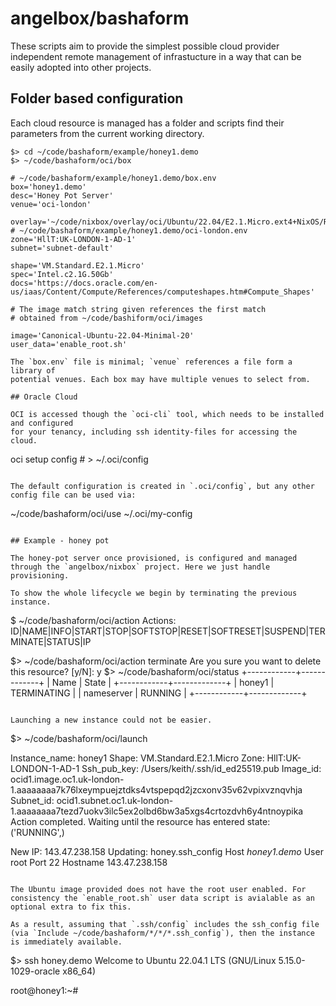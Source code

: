 # angelbox/bashaform

These scripts aim to provide the simplest possible cloud provider
independent remote management of infrastucture in a way that can 
be easily adopted into other projects.

## Folder based configuration

Each cloud resource is managed has a folder and scripts find their 
parameters from the current working directory.

```
$> cd ~/code/bashaform/example/honey1.demo
$> ~/code/bashaform/oci/box

# ~/code/bashaform/example/honey1.demo/box.env
box='honey1.demo'
desc='Honey Pot Server'
venue='oci-london'

overlay='~/code/nixbox/overlay/oci/Ubuntu/22.04/E2.1.Micro.ext4+NixOS/ROOT'
# ~/code/bashaform/example/honey1.demo/oci-london.env
zone='HllT:UK-LONDON-1-AD-1'
subnet='subnet-default'

shape='VM.Standard.E2.1.Micro'
spec='Intel.c2.1G.50Gb'
docs='https://docs.oracle.com/en-us/iaas/Content/Compute/References/computeshapes.htm#Compute_Shapes'

# The image match string given references the first match
# obtained from ~/code/bashiform/oci/images

image='Canonical-Ubuntu-22.04-Minimal-20'
user_data='enable_root.sh'

The `box.env` file is minimal; `venue` references a file form a library of 
potential venues. Each box may have multiple venues to select from.

## Oracle Cloud

OCI is accessed though the `oci-cli` tool, which needs to be installed and configured
for your tenancy, including ssh identity-files for accessing the cloud.

```
oci setup config  # > ~/.oci/config
```

The default configuration is created in `.oci/config`, but any other config file can be used via:

```
~/code/bashaform/oci/use ~/.oci/my-config
```

## Example - honey pot

The honey-pot server once provisioned, is configured and managed through the `angelbox/nixbox` project. Here we just handle provisioning.

To show the whole lifecycle we begin by terminating the previous instance.

```
$ ~/code/bashaform/oci/action
Actions: ID|NAME|INFO|START|STOP|SOFTSTOP|RESET|SOFTRESET|SUSPEND|TERMINATE|STATUS|IP

$> ~/code/bashaform/oci/action terminate
Are you sure you want to delete this resource? [y/N]: y
$> ~/code/bashaform/oci/status
+------------+-------------+
| Name       | State       |
+------------+-------------+
| honey1     | TERMINATING |
| nameserver | RUNNING     |
+------------+-------------+
```

Launching a new instance could not be easier.

```
$> ~/code/bashaform/oci/launch

Instance_name: honey1
Shape: VM.Standard.E2.1.Micro
Zone: HllT:UK-LONDON-1-AD-1
Ssh_pub_key: /Users/keith/.ssh/id_ed25519.pub
Image_id: ocid1.image.oc1.uk-london-1.aaaaaaaa7k76lxeympuejztdks4vtspepqd2jzcxonv35v62vpixvznqvhja
Subnet_id: ocid1.subnet.oc1.uk-london-1.aaaaaaaa7tezd7uokv3ilc5ex2olbd6bw3a5xgs4crtozdvh6y4ntnoypika
Action completed. Waiting until the resource has entered state: ('RUNNING',)

New IP: 143.47.238.158
Updating: honey.ssh_config
Host *honey1.demo*
    User root
    Port 22
    Hostname 143.47.238.158
```

The Ubuntu image provided does not have the root user enabled. For consistency the `enable_root.sh` user data script is avialable as an optional extra to fix this. 

As a result, assuming that `.ssh/config` includes the ssh_config file (via `Include ~/code/bashaform/*/*/*.ssh_config`), then the instance is immediately available.

```
$> ssh honey.demo
Welcome to Ubuntu 22.04.1 LTS (GNU/Linux 5.15.0-1029-oracle x86_64)

root@honey1:~# 
```






